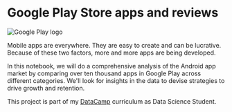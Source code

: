 # Google Play Store apps and reviews

<img src="https://i2.wp.com/pocono967.com/wp-content/uploads/sites/7/2018/10/Google-Play-Store-Logo.png?ssl=1" alt="Google Play logo">

Mobile apps are everywhere. 
They are easy to create and can be lucrative. Because of these two factors, more and more apps are being developed. 

In this notebook, we will do a comprehensive analysis of the Android app market by comparing over ten thousand apps in Google Play across different categories. We'll look for insights in the data to devise strategies to drive growth and retention.

This project is part of my [DataCamp](https://datacamp.com/profile/girolamo) curriculum as Data Science Student.
